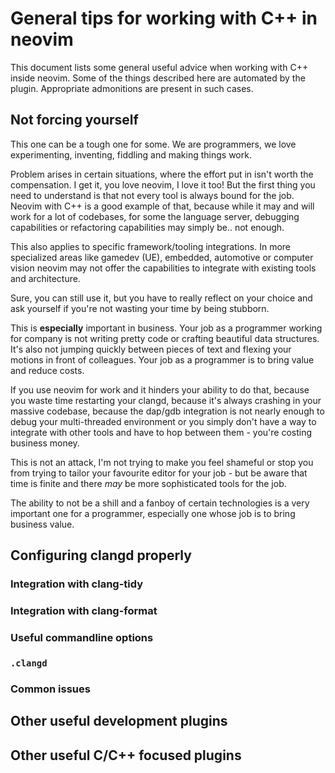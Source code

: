 # General tips for working with C++ in neovim

This document lists some general useful advice when working with C++ inside neovim.
Some of the things described here are automated by the plugin. Appropriate admonitions are present in such cases.

## Not forcing yourself

This one can be a tough one for some.
We are programmers, we love experimenting, inventing, fiddling and making things work.

Problem arises in certain situations, where the effort put in isn't worth the compensation.
I get it, you love neovim, I love it too! But the first thing you need to understand is that not every tool
is always bound for the job. Neovim with C++ is a good example of that, because while it may and will work for a lot of codebases,
for some the language server, debugging capabilities or refactoring capabilities may simply be.. not enough.

This also applies to specific framework/tooling integrations. In more specialized areas like gamedev (UE), embedded,
automotive or computer vision neovim may not offer the capabilities to integrate with existing tools and architecture.

Sure, you can still use it, but you have to really reflect on your choice and ask yourself if you're not wasting your time
by being stubborn.

This is **especially** important in business.
Your job as a programmer working for company is not writing pretty code or crafting beautiful data structures.
It's also not jumping quickly between pieces of text and flexing your motions in front of colleagues.
Your job as a programmer is to bring value and reduce costs.

If you use neovim for work and it hinders your ability to do that,
because you waste time restarting your clangd, because it's always crashing in your massive codebase,
because the dap/gdb integration is not nearly enough to debug your multi-threaded environment
or you simply don't have a way to integrate with other tools and have to hop between them - you're costing business money.

This is not an attack, I'm not trying to make you feel shameful or stop you from trying to tailor your favourite editor
for your job - but be aware that time is finite and there *may* be more sophisticated tools for the job.

The ability to not be a shill and a fanboy of certain technologies is a very important one for a programmer, especially
one whose job is to bring business value.

## Configuring clangd properly

### Integration with clang-tidy

### Integration with clang-format

### Useful commandline options

### `.clangd`

### Common issues

## Other useful development plugins

## Other useful C/C++ focused plugins
